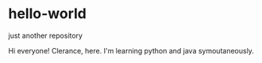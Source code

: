 # hello-world
just another repository


Hi everyone!
Clerance, here. I'm learning python and java symoutaneously.
